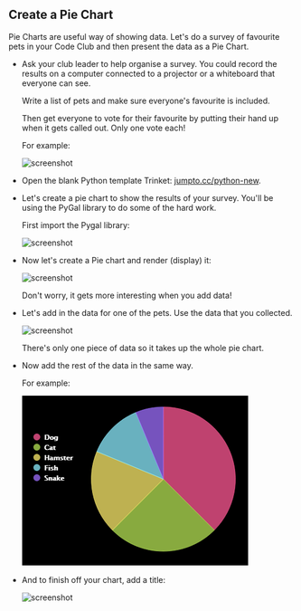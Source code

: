 ## Create a Pie Chart

Pie Charts are useful way of showing data. Let's do a survey of favourite pets in your Code Club and then present the data as a Pie Chart.

+ Ask your club leader to help organise a survey. You could record the results on a computer connected to a projector or a whiteboard that everyone can see.

    Write a list of pets and make sure everyone's favourite is included.

    Then get everyone to vote for their favourite by putting their hand up when it gets called out. Only one vote each!

    For example:

    ![screenshot](images/pets-favourite.png)

+ Open the blank Python template Trinket: <a href="http://jumpto.cc/python-new" target="_blank">jumpto.cc/python-new</a>.

+ Let's create a pie chart to show the results of your survey. You'll be using the PyGal library to do some of the hard work.

    First import the Pygal library:

    ![screenshot](images/pets-pygal.png)

+ Now let's create a Pie chart and render (display) it:

    ![screenshot](images/pets-pie.png)

    Don't worry, it gets more interesting when you add data!

+ Let's add in the data for one of the pets. Use the data that you collected.

    ![screenshot](images/pets-add.png)

    There's only one piece of data so it takes up the whole pie chart.

+ Now add the rest of the data in the same way.

    For example:

    ![screenshot](images/pets-add-all.png)

+ And to finish off your chart, add a title:

    ![screenshot](images/pets-title.png)
